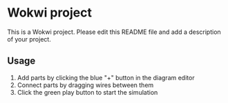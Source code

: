 # Wokwi project

This is a Wokwi project. Please edit this README file and add a description of your project.

## Usage

1. Add parts by clicking the blue "+" button in the diagram editor
2. Connect parts by dragging wires between them
3. Click the green play button to start the simulation

